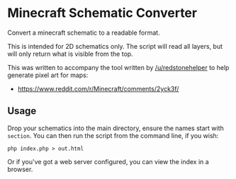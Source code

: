 # Minecraft Schematic Converter

Convert a minecraft schematic to a readable format.

This is intended for 2D schematics only. The script will read all layers, but will only return what is visible from the top.

This was written to accompany the tool written by [/u/redstonehelper](//www.reddit.com/user/redstonehelper) to help generate pixel art for maps:

* https://www.reddit.com/r/Minecraft/comments/2yck3f/

## Usage


Drop your schematics into the main directory, ensure the names start with `section`. You can then run the script from the command line, if you wish:

    php index.php > out.html  
    
Or if you've got a web server configured, you can view the index in a browser.